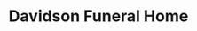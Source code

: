 ---
title: "Davidson Funeral Home"
url: /lexington/davidson-funeral-home/
shop: funeral directors
---
